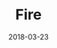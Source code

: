 ---
title: Fire
date: '2018-03-23'
thumb_image: images/mar-3yo/fire.jpg
thumb_image_alt: Fire
image: images/mar-3yo/fire.jpg
image_alt: Fire
template: project
---	